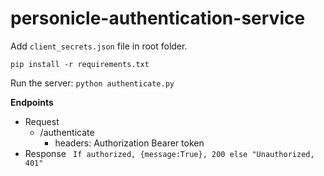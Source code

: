 # personicle-authentication-service

Add ``` client_secrets.json ``` file in root folder.

``` pip install -r requirements.txt ```

Run the server:
``` python authenticate.py ```

**Endpoints**
  - Request
    - /authenticate
      - headers: Authorization Bearer token
  - Response
      ``` If authorized, {message:True}, 200 else "Unauthorized, 401"```
